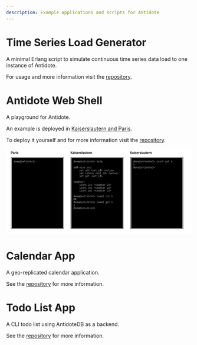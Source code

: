 ```yaml
---
description: Example applications and scripts for Antidote
---
```


# Time Series Load Generator

A minimal Erlang script to simulate continuous time series data load to one instance of Antidote.

For usage and more information visit the [repository](https://github.com/albsch/antidote-timeseries-load-generator).


# Antidote Web Shell

A playground for Antidote.

An example is deployed in [Kaiserslautern and Paris](http://softech003.informatik.uni-kl.de:2378/).

To deploy it yourself and for more information visit the [repository](https://github.com/AntidoteDB/antidote-web-shell).

![](../.gitbook/assets/webshell.png)

# Calendar App

A geo-replicated calendar application. 

See the [repository](https://github.com/AntidoteDB/calender-app) for more information.

# Todo List App

A CLI todo list using AntidoteDB as a backend.

See the [repository](https://github.com/shraddhabarke/antidote-todolist) for more information.
